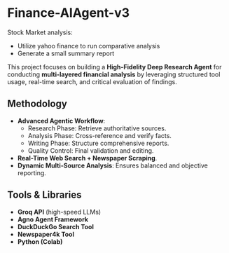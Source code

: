 # Finance-AIAgent-v3

Stock Market analysis:
- Utilize yahoo finance to run comparative analysis
- Generate a small summary report

This project focuses on building a **High-Fidelity Deep Research Agent** for conducting **multi-layered financial analysis** by leveraging structured tool usage, real-time search, and critical evaluation of findings.

## Methodology
- **Advanced Agentic Workflow**:
  - Research Phase: Retrieve authoritative sources.
  - Analysis Phase: Cross-reference and verify facts.
  - Writing Phase: Structure comprehensive reports.
  - Quality Control: Final validation and editing.
- **Real-Time Web Search + Newspaper Scraping**.
- **Dynamic Multi-Source Analysis**: Ensures balanced and objective reporting.

## Tools & Libraries
- **Groq API** (high-speed LLMs)
- **Agno Agent Framework**
- **DuckDuckGo Search Tool**
- **Newspaper4k Tool**
- **Python (Colab)**
